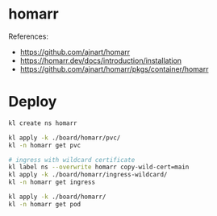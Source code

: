 
# homarr

References:
- https://github.com/ajnart/homarr
- https://homarr.dev/docs/introduction/installation
- https://github.com/ajnart/homarr/pkgs/container/homarr

# Deploy

```bash
kl create ns homarr

kl apply -k ./board/homarr/pvc/
kl -n homarr get pvc

# ingress with wildcard certificate
kl label ns --overwrite homarr copy-wild-cert=main
kl apply -k ./board/homarr/ingress-wildcard/
kl -n homarr get ingress

kl apply -k ./board/homarr/
kl -n homarr get pod
```
